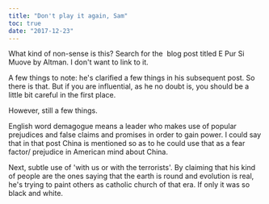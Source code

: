 ```yaml
---
title: "Don't play it again, Sam"
toc: true
date: "2017-12-23"
---
```


What kind of non-sense is this? Search for the  blog post titled E Pur Si Muove by Altman. I don't want to link to it.

A few things to note: he's clarified a few things in his subsequent post. So there is that. But if you are influential, as he no doubt is, you should be a little bit careful in the first place.

However, still a few things.

English word demagogue means a leader who makes use of popular prejudices and false claims and promises in order to gain power. I could say that in that post China is mentioned so as to he could use that as a fear factor/ prejudice in American mind about China.

Next, subtle use of 'with us or with the terrorists'. By claiming that his kind of people are the ones saying that the earth is round and evolution is real, he's trying to paint others as catholic church of that era. If only it was so black and white.
